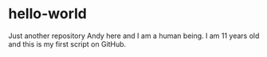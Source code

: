 # hello-world
Just another repository
Andy here and I am a human being. I am 11 years old and this is my first script on GitHub.
